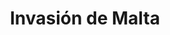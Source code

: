 ﻿---
title: "Invasión de Malta"
permalink: periodes_680.html
layout: periode
dataInici: 1942
sidebar: periodes
pares:
  - 679:
    title: "Historia Alternativa"

fills:
jocsPrincipals:
  - title: "Island of Death: Invasion of Malta, 1942"
    bggId: 24994
    dataInici: 
    dataFi: 

jocsEscenaris:
jocsEpoca:
  - title: "Air Assault On Crete/Invasion of Malta: 1942"
    bggId: 3044
    escenari: "Invasion of Malta"

jocsEpocaEscenaris:
---
